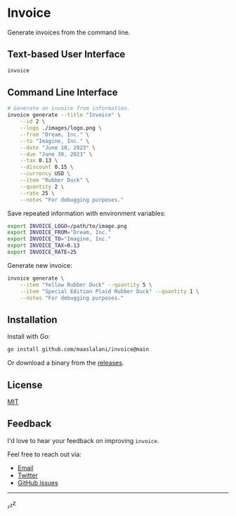 # Invoice

Generate invoices from the command line.

## Text-based User Interface

```bash
invoice
```

## Command Line Interface

```bash
# Generate an invoice from information.
invoice generate --title "Invoice" \
    --id 2 \
    --logo ./images/logo.png \
    --from "Dream, Inc." \
    --to "Imagine, Inc." \
    --date "June 10, 2023" \
    --due "June 30, 2023" \
    --tax 0.13 \
    --discount 0.15 \
    --currency USD \
    --item "Rubber Duck" \
    --quantity 2 \
    --rate 25 \
    --notes "For debugging purposes."
```

Save repeated information with environment variables:

```bash
export INVOICE_LOGO=/path/to/image.png
export INVOICE_FROM="Dream, Inc."
export INVOICE_TO="Imagine, Inc."
export INVOICE_TAX=0.13
export INVOICE_RATE=25
```

Generate new invoice:

```bash
invoice generate \
    --item "Yellow Rubber Duck" --quantity 5 \
    --item "Special Edition Plaid Rubber Duck" --quantity 1 \
    --notes "For debugging purposes."
```

## Installation

<!--

Use a package manager:

```bash
# macOS
brew install invoice

# Arch
yay -S invoice

# Nix
nix-env -iA nixpkgs.invoice
```

-->

Install with Go:

```sh
go install github.com/maaslalani/invoice@main
```

Or download a binary from the [releases](https://github.com/maaslalani/invoice/releases).

## License

[MIT](https://github.com/maaslalani/invoice/blob/master/LICENSE)

## Feedback

I'd love to hear your feedback on improving `invoice`.

Feel free to reach out via:
* [Email](mailto:maas@lalani.dev) 
* [Twitter](https://twitter.com/maaslalani)
* [GitHub issues](https://github.com/maaslalani/invoice/issues/new)

---

<sub><sub>z</sub></sub><sub>z</sub>z
